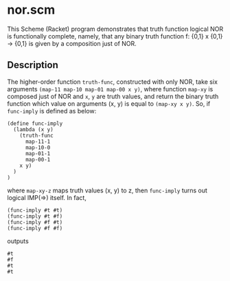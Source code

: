 # nor.scm

This Scheme (Racket) program demonstrates that truth function logical NOR is functionally complete, namely, that any binary truth function f: {0,1} x {0,1} -> {0,1} is given by a composition just of NOR.

## Description

The higher-order function `truth-func`, constructed with only NOR, take six arguments `(map-11 map-10 map-01 map-00 x y)`, where function `map-xy` is composed just of NOR and `x`, `y` are truth values, and return the binary truth function which value on arguments (x, y) is equal to `(map-xy x y)`. So, if `func-imply` is defined as below:

```
(define func-imply
  (lambda (x y)
    (truth-func
      map-11-1
      map-10-0
      map-01-1
      map-00-1
    x y)
  )
)
```

where `map-xy-z` maps truth values (x, y) to z, then `func-imply` turns out logical IMP(⇒) itself. In fact,

```
(func-imply #t #t)
(func-imply #t #f)
(func-imply #f #t)
(func-imply #f #f)
```

outputs

```
#t
#f
#t
#t
```
